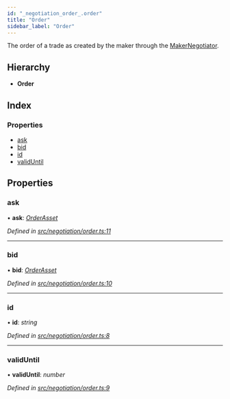 ```yaml
---
id: "_negotiation_order_.order"
title: "Order"
sidebar_label: "Order"
---
```


The order of a trade as created by the maker through the [MakerNegotiator](../classes/_negotiation_maker_maker_negotiator_.makernegotiator.md).

## Hierarchy

* **Order**

## Index

### Properties

* [ask](_negotiation_order_.order.md#ask)
* [bid](_negotiation_order_.order.md#bid)
* [id](_negotiation_order_.order.md#id)
* [validUntil](_negotiation_order_.order.md#validuntil)

## Properties

###  ask

• **ask**: *[OrderAsset](_negotiation_order_.orderasset.md)*

*Defined in [src/negotiation/order.ts:11](https://github.com/comit-network/comit-js-sdk/blob/ee6360f/src/negotiation/order.ts#L11)*

___

###  bid

• **bid**: *[OrderAsset](_negotiation_order_.orderasset.md)*

*Defined in [src/negotiation/order.ts:10](https://github.com/comit-network/comit-js-sdk/blob/ee6360f/src/negotiation/order.ts#L10)*

___

###  id

• **id**: *string*

*Defined in [src/negotiation/order.ts:8](https://github.com/comit-network/comit-js-sdk/blob/ee6360f/src/negotiation/order.ts#L8)*

___

###  validUntil

• **validUntil**: *number*

*Defined in [src/negotiation/order.ts:9](https://github.com/comit-network/comit-js-sdk/blob/ee6360f/src/negotiation/order.ts#L9)*
